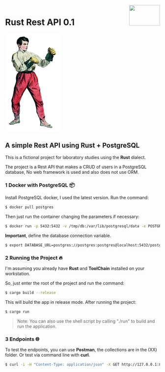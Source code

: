 <img src="https://www.freecodecamp.org/news/content/images/2021/01/rust-mascot.png" align="right" width="100" height="67"/>

# Rust Rest API 0.1

![](https://raw.githubusercontent.com/edersoncorbari/rust-rest-api/main/doc/boxer.png)

## A simple Rest API using Rust + PostgreSQL

This is a fictional project for laboratory studies using the **Rust** dialect.

The project is a Rest API that makes a CRUD of users in a PostgreSQL database, No web framework is used and also does not use ORM.

### 1 Docker with PostgreSQL 📦

Install PostgreSQL docker, I used the latest version. Run the command:

```sh
$ docker pull postgres
```

Then just run the container changing the parameters if necessary:

```sh
$ docker run -p 5432:5432 -v /tmp/db:/var/lib/postgresql/data -e POSTGRES_PASSWORD=postgres -d postgres
```

**Important**, define the database connection variable.

```sh
$ export DATABASE_URL=postgres://postgres:postgres@localhost:5432/postgres
```

### 2 Running the Project 🔥

I'm assuming you already have **Rust** and **ToolChain** installed on your workstation. 

So, just enter the root of the project and run the command:

```sh
$ cargo build --release
```

This will build the app in release mode. After running the project:

```sh
$ cargo run
```

> Note: You can also use the shell script by calling "./run" to build and run the application.

### 3 Endpoints 🌐

To test the endpoints, you can use **Postman**, the collections are in the (XX) folder. Or test via command line with **curl**.

```sh
$ curl -i -H "Content-Type: application/json" -X GET http://127.0.0.1:8080/users
```



